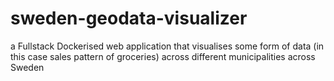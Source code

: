 # sweden-geodata-visualizer
 a Fullstack Dockerised web application that visualises some form of data (in this case sales pattern of groceries) across different municipalities across Sweden
